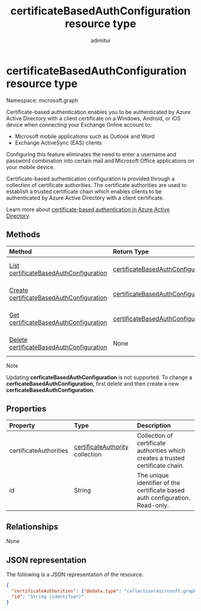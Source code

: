 ﻿---
title: "certificateBasedAuthConfiguration resource type"
description: "Represents a collection of certificate authorities."
localization_priority: Normal
author: "adimitui"
ms.prod: "microsoft-identity-platform"
doc_type: "resourcePageType"
---

# certificateBasedAuthConfiguration resource type

Namespace: microsoft.graph

Certificate-based authentication enables you to be authenticated by Azure Active Directory with a client certificate on a Windows, Android, or iOS device when connecting your Exchange Online account to:

- Microsoft mobile applications such as Outlook and Word
- Exchange ActiveSync (EAS) clients

Configuring this feature eliminates the need to enter a username and password combination into certain mail and Microsoft Office applications on your mobile device.

Certificate-based authentication configuration is provided through a collection of certificate authorities. The certificate authorities are used to establish a trusted certificate chain which enables clients to be authenticated by Azure Active Directory with a client certificate.

Learn more about [certificate-based authentication in Azure Active Directory](https://docs.microsoft.com/azure/active-directory/authentication/active-directory-certificate-based-authentication-get-started).

## Methods

| Method                                                                                                                         | Return Type                                                               | Description                                                                  |
| :----------------------------------------------------------------------------------------------------------------------------- | :------------------------------------------------------------------------ | :--------------------------------------------------------------------------- |
| [List certificateBasedAuthConfiguration](../api/certificatebasedauthconfiguration-list.md)                                     | [certificateBasedAuthConfiguration](certificatebasedauthconfiguration.md) | List the properties of the **certificateBasedAuthConfiguration** collection. |
| [Create certificateBasedAuthConfiguration](../api/certificatebasedauthconfiguration-post-certificatebasedauthconfiguration.md) | [certificateBasedAuthConfiguration](certificatebasedauthconfiguration.md) | Create a new **certificateBasedAuthConfiguration** object.                   |
| [Get certificateBasedAuthConfiguration](../api/certificatebasedauthconfiguration-get.md)                                       | [certificateBasedAuthConfiguration](certificatebasedauthconfiguration.md) | Read the properties of a **certificateBasedAuthConfiguration** object.       |
| [Delete certificateBasedAuthConfiguration](../api/certificatebasedauthconfiguration-delete.md)                                 | None                                                                      | Delete a **certificateBasedAuthConfiguration** object.                       |

>[!NOTE]
>Updating **cerficateBasedAuthConfiguration** is not supported. To change a **cerficateBasedAuthConfiguration**, first delete and then create a new **cerficateBasedAuthConfiguration**.

## Properties

| Property               | Type                                                       | Description                                                                      |
| :--------------------- | :--------------------------------------------------------- | :------------------------------------------------------------------------------- |
| certificateAuthorities | [certificateAuthority](certificateauthority.md) collection | Collection of certificate authorities which creates a trusted certificate chain. |
| id                     | String                                                     | The unique identifier of the certificate based auth configuration. Read-only.    |

## Relationships

None

## JSON representation

The following is a JSON representation of the resource.

<!-- {
  "blockType": "resource",
  "optionalProperties": [

  ],
  "@odata.type": "microsoft.graph.certificateBasedAuthConfiguration",
  "baseType": "",
  "keyProperty": "id"
}-->

```json
{
  "certificateAuthorities": {"@odata.type": "collection(microsoft.graph.certificateAuthority)"},
  "id": "String (identifier)"
}
```

<!-- uuid: 16cd6b66-4b1a-43a1-adaf-3a886856ed98
2019-02-04 14:57:30 UTC -->

<!-- {
  "type": "#page.annotation",
  "description": "certificateBasedAuthConfiguration resource",
  "keywords": "",
  "section": "documentation",
  "tocPath": ""
}-->
